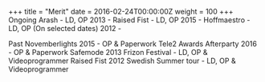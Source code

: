 +++
title = "Merit"
date = 2016-02-24T00:00:00Z
weight = 100
+++
Ongoing
Arash - LD, OP 2013 -
Raised Fist - LD, OP 2015 -
Hoffmaestro - LD, OP (On selected dates) 2012 -

Past
Novemberlights 2015 - OP & Paperwork
Tele2 Awards Afterparty 2016 - OP & Paperwork
Safemode 2013 Frizon Festival - LD, OP & Videoprogrammer
Raised Fist 2012 Swedish Summer tour - LD, OP & Videoprogrammer